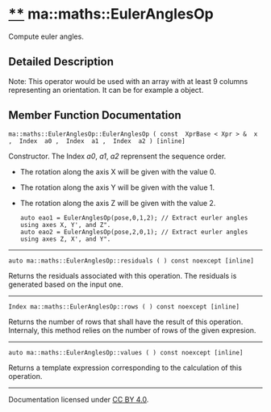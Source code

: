 [**](https://github.com/openma/openma-doc/edit/api/nightly/c++/classma_1_1maths_1_1_euler_angles_op.md "Improve this documentation")
ma::maths::EulerAnglesOp
========================

Compute euler angles.

Detailed Description
--------------------

Note: This operator would be used with an array with at least 9 columns representing an orientation. It can be for example a [](classma_1_1maths_1_1_pose.html) object.

Member Function Documentation
-----------------------------

    ma::maths::EulerAnglesOp::EulerAnglesOp ( const  XprBase < Xpr > &  x ,  Index  a0 ,  Index  a1 ,  Index  a2 ) [inline]

Constructor. The Index *a0*, *a1*, *a2* reprensent the sequence order.

-   The rotation along the axis X will be given with the value 0.
-   The rotation along the axis Y will be given with the value 1.
-   The rotation along the axis Z will be given with the value 2.

        auto eao1 = EulerAnglesOp(pose,0,1,2); // Extract eurler angles using axes X, Y', and Z".
        auto eao2 = EulerAnglesOp(pose,2,0,1); // Extract eurler angles using axes Z, X', and Y".

------------------------------------------------------------------------

    auto ma::maths::EulerAnglesOp::residuals ( ) const noexcept [inline]

Returns the residuals associated with this operation. The residuals is generated based on the input one.

------------------------------------------------------------------------

    Index ma::maths::EulerAnglesOp::rows ( ) const noexcept [inline]

Returns the number of rows that shall have the result of this operation. Internaly, this method relies on the number of rows of the given expresion.

------------------------------------------------------------------------

    auto ma::maths::EulerAnglesOp::values ( ) const noexcept [inline]

Returns a template expression corresponding to the calculation of this operation.

------------------------------------------------------------------------

Documentation licensed under [CC BY 4.0](https://creativecommons.org/licenses/by/4.0/).


